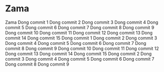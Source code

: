# Zama
Zama
Dong commit 1
Dong commit 2
Dong commit 3
Dong commit 4
Dong commit 5
Dong commit 6
Dong commit 7
Dong commit 8
Dong commit 9
Dong commit 10
Dong commit 11
Dong commit 12
Dong commit 13
Dong commit 14
Dong commit 15
Dong commit 1
Dong commit 2
Dong commit 3
Dong commit 4
Dong commit 5
Dong commit 6
Dong commit 7
Dong commit 8
Dong commit 9
Dong commit 10
Dong commit 11
Dong commit 12
Dong commit 13
Dong commit 14
Dong commit 15
Dong commit 2
Dong commit 3
Dong commit 4
Dong commit 5
Dong commit 6
Dong commit 7
Dong commit 8
Dong commit 9
